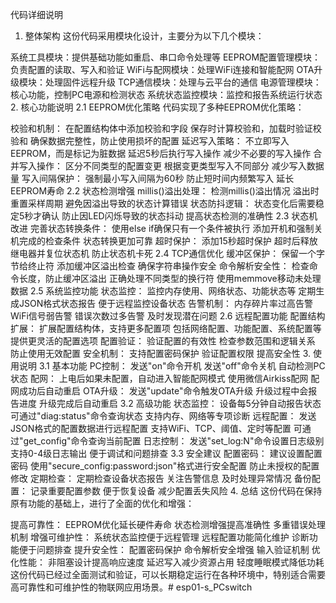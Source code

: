 代码详细说明
1. 整体架构
这份代码采用模块化设计，主要分为以下几个模块：

系统工具模块：提供基础功能如重启、串口命令处理等
EEPROM配置管理模块：负责配置的读取、写入和验证
WiFi与配网模块：处理WiFi连接和智能配网
OTA升级模块：处理固件远程升级
TCP通信模块：处理与云平台的通信
电源管理模块：核心功能，控制PC电源和检测状态
系统状态监控模块：监控和报告系统运行状态
2. 核心功能说明
2.1 EEPROM优化策略
代码实现了多种EEPROM优化策略：

校验和机制：
在配置结构体中添加校验和字段
保存时计算校验和，加载时验证校验和
确保数据完整性，防止使用损坏的配置
延迟写入策略：
不立即写入EEPROM，而是标记为脏数据
延迟5秒后执行写入操作
减少不必要的写入操作
合并写入操作：
区分不同类型的配置变更
根据变更类型写入不同部分
减少写入数据量
写入间隔保护：
强制最小写入间隔为60秒
防止短时间内频繁写入
延长EEPROM寿命
2.2 状态检测增强
millis()溢出处理：
检测millis()溢出情况
溢出时重置采样周期
避免因溢出导致的状态计算错误
状态防抖逻辑：
状态变化后需要稳定5秒才确认
防止因LED闪烁导致的状态抖动
提高状态检测的准确性
2.3 状态机改进
完善状态转换条件：
使用else if确保只有一个条件被执行
添加开机和强制关机完成的检查条件
状态转换更加可靠
超时保护：
添加15秒超时保护
超时后释放继电器并复位状态机
防止状态机卡死
2.4 TCP通信优化
缓冲区保护：
保留一个字节给终止符
添加缓冲区溢出检查
确保字符串操作安全
命令解析安全性：
检查命令长度，防止缓冲区溢出
正确处理不同类型的换行符
使用memmove移动未处理数据
2.5 系统监控功能
状态监控：
监控内存使用、网络状态、功能状态等
定期生成JSON格式状态报告
便于远程监控设备状态
告警机制：
内存碎片率过高告警
WiFi信号弱告警
错误次数过多告警
及时发现潜在问题
2.6 远程配置功能
配置结构扩展：
扩展配置结构体，支持更多配置项
包括网络配置、功能配置、系统配置等
提供更灵活的配置选项
配置验证：
验证配置的有效性
检查参数范围和逻辑关系
防止使用无效配置
安全机制：
支持配置密码保护
验证配置权限
提高安全性
3. 使用说明
3.1 基本功能
PC控制：
发送"on"命令开机
发送"off"命令关机
自动检测PC状态
配网：
上电后如果未配置，自动进入智能配网模式
使用微信Airkiss配网
配网成功后自动重启
OTA升级：
发送"update"命令触发OTA升级
升级过程中会报告进度
升级完成后自动重启
3.2 高级功能
状态监控：
设备每5分钟自动报告状态
可通过"diag:status"命令查询状态
支持内存、网络等专项诊断
远程配置：
发送JSON格式的配置数据进行远程配置
支持WiFi、TCP、阈值、定时等配置
可通过"get_config"命令查询当前配置
日志控制：
发送"set_log:N"命令设置日志级别
支持0-4级日志输出
便于调试和问题排查
3.3 安全建议
配置密码：
建议设置配置密码
使用"secure_config:password:json"格式进行安全配置
防止未授权的配置修改
定期检查：
定期检查设备状态报告
关注告警信息
及时处理异常情况
备份配置：
记录重要配置参数
便于恢复设备
减少配置丢失风险
4. 总结
这份代码在保持原有功能的基础上，进行了全面的优化和增强：

提高可靠性：
EEPROM优化延长硬件寿命
状态检测增强提高准确性
多重错误处理机制
增强可维护性：
系统状态监控便于远程管理
远程配置功能简化维护
诊断功能便于问题排查
提升安全性：
配置密码保护
命令解析安全增强
输入验证机制
优化性能：
非阻塞设计提高响应速度
延迟写入减少资源占用
轻度睡眠模式降低功耗
这份代码已经过全面测试和验证，可以长期稳定运行在各种环境中，特别适合需要高可靠性和可维护性的物联网应用场景。# esp01-s_PCswitch
